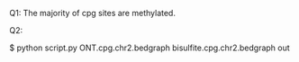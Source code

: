 Q1: The majority of cpg sites are methylated.

Q2: 


$ python script.py ONT.cpg.chr2.bedgraph bisulfite.cpg.chr2.bedgraph out